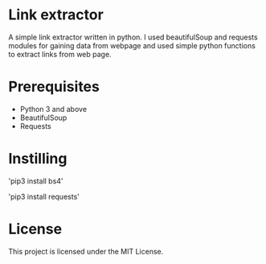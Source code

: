 # Link extractor

A simple link extractor written in python. I used beautifulSoup and requests modules for gaining data from webpage and used simple python functions to extract links from web page.

# Prerequisites
- Python 3 and above
- BeautifulSoup
- Requests

# Instilling

'pip3 install bs4'

'pip3 install requests'

# License 
This project is licensed under the MIT License.

